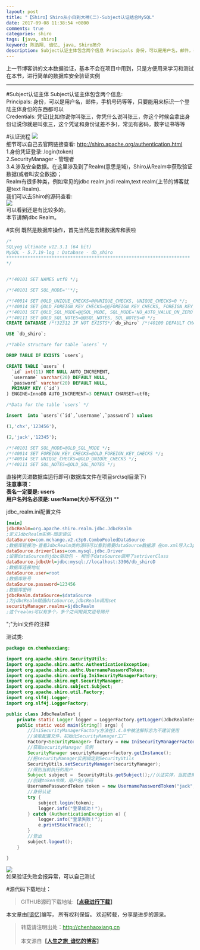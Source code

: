 ```yaml
---
layout: post
title: "【Shiro】Shiro从小白到大神(二)-Subject认证结合MySQL"
date: 2017-09-08 11:38:54 +0800
comments: true
categories: shiro
tags: [java, shiro]
keyword: 陈浩翔, 谙忆, java, Shiro简介
description: Subject认证主体包含两个信息 Principals 身份，可以是用户名，邮件，手机号码等等，只要能用来标识一个登陆主体身份的东西都可以 Credentials 凭证(比如你说你叫张三，你凭什么说叫张三，你这个时候会拿出身份证说你就是叫张三，这个凭证和身份证差不多)，常见有密码，数字证书等等
---
```


上一节博客讲的文本数据验证，基本不会在项目中用到，只是方便用来学习和测试  
在本节，进行简单的数据库安全验证实例  

<!-- more -->
----------

#Subject认证主体
Subject认证主体包含两个信息:  
Principals: 身份，可以是用户名，邮件，手机号码等等，只要能用来标识一个登陆主体身份的东西都可以   
Credentials: 凭证(比如你说你叫张三，你凭什么说叫张三，你这个时候会拿出身份证说你就是叫张三，这个凭证和身份证差不多)，常见有密码，数字证书等等  

#认证流程
![](https://i.imgur.com/uzTsCic.png)  
细节可以自己去官网链接查看: http://shiro.apache.org/authentication.html  
1.身份凭证登录:.login(token)  
2.SecurityManager - 管理者  
3.4.涉及安全数据。在这里涉及到了Realm(意思是域)，Shiro从Realm中获取验证数据(或者叫安全数据)；  
Realm有很多种类，例如常见的jdbc realm,jndi realm,text realm(上节的博客就是text Realm).  
我们可以去Shiro的源码查看:  
![](https://i.imgur.com/BijTwuc.png)  
可以看到还是有比较多的。  
本节讲解jdbc Realm。  

#实例
既然是数据库操作，首先当然是去建数据库和表啦  
```sql sql语句
/*
SQLyog Ultimate v12.3.1 (64 bit)
MySQL - 5.7.19-log : Database - db_shiro
*********************************************************************
*/


/*!40101 SET NAMES utf8 */;

/*!40101 SET SQL_MODE=''*/;

/*!40014 SET @OLD_UNIQUE_CHECKS=@@UNIQUE_CHECKS, UNIQUE_CHECKS=0 */;
/*!40014 SET @OLD_FOREIGN_KEY_CHECKS=@@FOREIGN_KEY_CHECKS, FOREIGN_KEY_CHECKS=0 */;
/*!40101 SET @OLD_SQL_MODE=@@SQL_MODE, SQL_MODE='NO_AUTO_VALUE_ON_ZERO' */;
/*!40111 SET @OLD_SQL_NOTES=@@SQL_NOTES, SQL_NOTES=0 */;
CREATE DATABASE /*!32312 IF NOT EXISTS*/`db_shiro` /*!40100 DEFAULT CHARACTER SET utf8 */;

USE `db_shiro`;

/*Table structure for table `users` */

DROP TABLE IF EXISTS `users`;

CREATE TABLE `users` (
  `id` int(11) NOT NULL AUTO_INCREMENT,
  `username` varchar(20) DEFAULT NULL,
  `password` varchar(20) DEFAULT NULL,
  PRIMARY KEY (`id`)
) ENGINE=InnoDB AUTO_INCREMENT=3 DEFAULT CHARSET=utf8;

/*Data for the table `users` */

insert  into `users`(`id`,`username`,`password`) values 

(1,'chx','123456'),

(2,'jack','12345');

/*!40101 SET SQL_MODE=@OLD_SQL_MODE */;
/*!40014 SET FOREIGN_KEY_CHECKS=@OLD_FOREIGN_KEY_CHECKS */;
/*!40014 SET UNIQUE_CHECKS=@OLD_UNIQUE_CHECKS */;
/*!40111 SET SQL_NOTES=@OLD_SQL_NOTES */;
```
直接拷贝进数据库运行即可(数据库文件在项目src\sql目录下)  
**注意事项：**  
**表名一定要是: users**  
**用户名列名必须是: userName(大小写不区分)**  **

jdbc_realm.ini配置文件
```ini jdbc_realm.ini配置文件
[main]
jdbcRealm=org.apache.shiro.realm.jdbc.JdbcRealm
;定义JdbcRealm实例-固定语法
dataSource=com.mchange.v2.c3p0.ComboPooledDataSource
;数据库链接池-查看JdbcRealm类的源码可以看到需要dataSource数据源 在om.xml导入c3p0的jar包
dataSource.driverClass=com.mysql.jdbc.Driver
;设置dataSource的jdbc驱动包 - 相当于dataSource调用了setriverClass
dataSource.jdbcUrl=jdbc:mysql://localhost:3306/db_shiroD
;数据库连接地址
dataSource.user=root
;数据库账号
dataSource.password=123456
;数据库密码
jdbcRealm.dataSource=$dataSource
;为jdbcRealm赋值dataSource,jdbcRealm调用set
securityManager.realms=$jdbcRealm
;这个realms可以有多个，多个之间用英文逗号隔开
```
";"为ini文件的注释  

测试类: 
```java JdbcRealmTest.java
package cn.chenhaoxiang;

import org.apache.shiro.SecurityUtils;
import org.apache.shiro.authc.AuthenticationException;
import org.apache.shiro.authc.UsernamePasswordToken;
import org.apache.shiro.config.IniSecurityManagerFactory;
import org.apache.shiro.mgt.SecurityManager;
import org.apache.shiro.subject.Subject;
import org.apache.shiro.util.Factory;
import org.slf4j.Logger;
import org.slf4j.LoggerFactory;

public class JdbcRealmTest {
    private static Logger logger = LoggerFactory.getLogger(JdbcRealmTest.class);
    public static void main(String[] args) {
        //IniSecurityManagerFactory方法在1.4.0中被注解标志为不建议使用
        //读取配置文件，初始化SecurityManager工厂
        Factory<SecurityManager> factory = new IniSecurityManagerFactory("classpath:jdbc_realm.ini");
        //获取securityManager 实例
        SecurityManager securityManager=factory.getInstance();
        //把securityManager实例绑定到SecurityUtils
        SecurityUtils.setSecurityManager(securityManager);
        //得到当前执行的用户
        Subject subject =  SecurityUtils.getSubject();//认证实体，当前进来的用户
        //创建token令牌，用户名/密码
        UsernamePasswordToken token = new UsernamePasswordToken("jack","12345");
        //身份认证
        try {
            subject.login(token);
            logger.info("登录成功！");
        } catch (AuthenticationException e) {
            logger.info("登录失败！");
            e.printStackTrace();
        }
        //登出
        subject.logout();
    }

}
```
![](https://i.imgur.com/kFIvVI7.png)  
如果验证失败会报异常，可以自己测试  

#源代码下载地址：
<blockquote cite='陈浩翔'>
GITHUB源码下载地址:<strong>【<a href='http://chenhaoxiang.cn' target='_blank'>点我进行下载</a>】</strong>
</blockquote>


本文章由<a href="http://chenhaoxiang.cn/">[谙忆]</a>编写， 所有权利保留。 
欢迎转载，分享是进步的源泉。
<blockquote cite='陈浩翔'>
<p background-color='#D3D3D3'>转载请注明出处：<a href='http://chenhaoxiang.cn'><font color="green">http://chenhaoxiang.cn</font></a><br><br>
本文源自<strong>【<a href='http://chenhaoxiang.cn' target='_blank'>人生之旅_谙忆的博客</a>】</strong></p>
</blockquote>